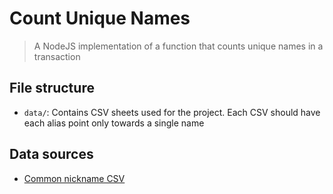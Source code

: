 # Count Unique Names
> A NodeJS implementation of a function that counts unique names in a transaction

## File structure
- `data/`: Contains CSV sheets used for the project. Each CSV should have each alias point only towards a single name

## Data sources
- [Common nickname CSV](https://github.com/onyxrev/common_nickname_csv)
 